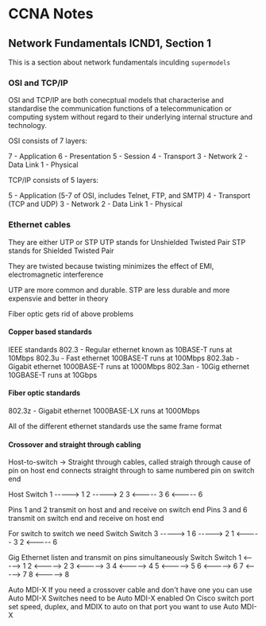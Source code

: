 # CCNA Notes

## Network Fundamentals ICND1, Section 1

This is a section about network fundamentals inculding `supermodels`

### OSI and TCP/IP

OSI and TCP/IP are both conecptual models that characterise and standardise the communication functions of a telecommunication or computing system without regard to their underlying internal structure and technology.

OSI consists of 7 layers:

7 - Application
6 - Presentation
5 - Session
4 - Transport
3 - Network
2 - Data Link
1 - Physical

TCP/IP consists of 5 layers:

5 - Application (5-7 of OSI, includes Telnet, FTP, and SMTP)
4 - Transport (TCP and UDP)
3 - Network
2 - Data Link
1 - Physical


### Ethernet cables
They are either UTP or STP
UTP stands for Unshielded Twisted Pair
STP stands for Shielded Twisted Pair

They are twisted because twisting minimizes the effect of EMI, electromagnetic interference

UTP are more common and durable.
STP are less durable and more expensvie and better in theory

Fiber optic gets rid of above problems

#### Copper based standards
IEEE standards
802.3 - Regular ethernet known as 10BASE-T runs at 10Mbps
802.3u - Fast ethernet 100BASE-T runs at 100Mbps
802.3ab - Gigabit ethernet 1000BASE-T runs at 1000Mbps
802.3an - 10Gig ethernet 10GBASE-T runs at 10Gbps

#### Fiber optic standards
802.3z - Gigabit ethernet 1000BASE-LX runs at 1000Mbps

All of the different ethernet standards use the same frame format

#### Crossover and straight through cabling
Host-to-switch -> Straight through cables, called straigh through cause of pin on host end connects straight through to same numbered pin on switch end

Host   Switch 
1 -----> 1 
2 -----> 2
3 <----- 3
6 <----- 6

Pins 1 and 2 transmit on host and and receive on switch end
Pins 3 and 6 transmit on switch end and receive on host end

For switch to switch we need
Switch   Switch 
3 -----> 1 
6 -----> 2
1 <----- 3
2 <----- 6

Gig Ethernet listen and transmit on pins simultaneously
Switch   Switch
1 <-----> 1
2 <-----> 2
3 <-----> 3
4 <-----> 4
5 <-----> 5
6 <-----> 6
7 <-----> 7
8 <-----> 8

Auto MDI-X
If you need a crossover cable and don't have one you can use Auto MDI-X
Switches need to be Auto MDI-X enabled
On Cisco switch port set speed, duplex, and MDIX to auto on that port you want to use Auto MDI-X





